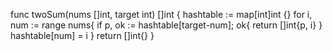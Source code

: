 func twoSum(nums []int, target int) []int {
    hashtable := map[int]int {}
    for i, num := range nums{
        if p, ok := hashtable[target-num]; ok{
            return []int{p, i}
        }
        hashtable[num] = i
    }
    return []int{}
}